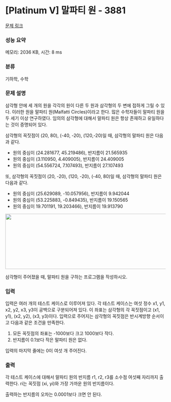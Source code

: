 # [Platinum V] 말파티 원 - 3881 

[문제 링크](https://www.acmicpc.net/problem/3881) 

### 성능 요약

메모리: 2036 KB, 시간: 8 ms

### 분류

기하학, 수학

### 문제 설명

<p>삼각형 안에 세 개의 원을 각각의 원이 다른 두 원과 삼각형의 두 변에 접하게 그릴 수 있다. 이러한 원을 말파티 원(Malfatti Circles)이라고 한다. 많은 수학자들이 말파티 원을 두 세기 이상 연구하였다. 임의의 삼각형에 대해서 말파티 원은 항상 존재하고 유일하다는 것이 증명되어 있다.</p>

<p>삼각형의 꼭짓점이 (20, 80), (-40, -20), (120,-20)일 때, 삼각형의 말파티 원은 다음과 같다.</p>

<ul>
	<li>원의 중심이 (24.281677, 45.219486), 반지름이 21.565935</li>
	<li>원의 중심이 (3.110950, 4.409005), 반지름이 24.409005</li>
	<li>원의 중심이 (54.556724, 7.107493), 반지름이 27.107493</li>
</ul>

<p>또, 삼각형의 꼭짓점이 (20, -20), (120, -20), (-40, 80)일 때, 삼각형의 말파티 원은 다음과 같다.</p>

<ul>
	<li>원의 중심이 (25.629089, -10.057956), 반지름이 9.942044</li>
	<li>원의 중심이 (53.225883, -0.849435), 반지름이 19.150565</li>
	<li>원의 중심이 19.701191, 19.203466), 반지름이 19.913790</li>
</ul>

<p><img alt="" src="https://www.acmicpc.net/upload/images/malfatti.png" style="height:173px; width:615px"></p>

<p>삼각형이 주어졌을 때, 말파티 원을 구하는 프로그램을 작성하시오.</p>

### 입력 

 <p>입력은 여러 개의 테스트 케이스로 이루어져 있다. 각 테스트 케이스는 여섯 정수 x1, y1, x2, y2, x3, y3이 공백으로 구분되어져 있다. 이 좌표는 삼각형의 각 꼭짓점이고 (x1, y1), (x2, y2), (x3, y3)이다. 입력으로 주어지는 삼각형의 꼭짓점은 반시계방향 순서이고 다음과 같은 조건을 만족한다.</p>

<ol>
	<li>모든 꼭짓점의 좌표는 -1000보다 크고 1000보다 작다.</li>
	<li>반지름이 0.1보다 작은 말파티 원은 없다.</li>
</ol>

<p>입력의 마지막 줄에는 0이 여섯 개 주어진다.</p>

### 출력 

 <p>각 테스트 케이스에 대해서 말파티 원의 반지름 r1, r2, r3를 소수점 여섯째 자리까지 출력한다. ri는 꼭짓점 (xi, yi)와 가장 가까운 원의 반지름이다.</p>

<p>출력하는 반지름의 오차는 0.0001보다 크면 안 된다.</p>

